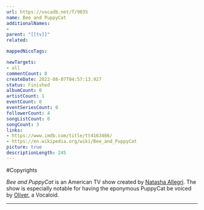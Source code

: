 ```yaml
---
url: https://vocadb.net/T/9035
name: Bee and PuppyCat
additionalNames: 
- 
parent: "[[tv]]"
related:

mappedNicoTags:

newTargets:
- all
commentCount: 0
createDate: 2022-08-07T04:57:13.927
status: Finished
albumCount: 0
artistCount: 1
eventCount: 0
eventSeriesCount: 0
followerCount: 4
songListCount: 0
songCount: 3
links: 
- https://www.imdb.com/title/tt4163486/
- https://en.wikipedia.org/wiki/Bee_and_PuppyCat
picture: true
descriptionLength: 245
---
```


#Copyrights

*Bee and PuppyCat* is an American TV show created by [Natasha Allegri](https://en.wikipedia.org/wiki/Natasha_Allegri). The show is especially notable for having the eponymous PuppyCat be voiced by [Oliver](https://vocadb.net/Ar/383), a Vocaloid.

---

